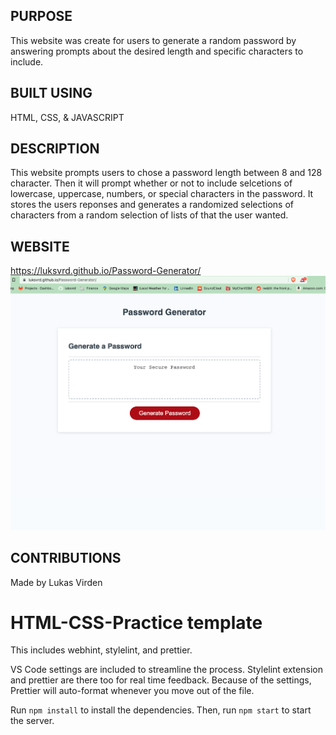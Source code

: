 ## PURPOSE

This website was create for users to generate a random password by answering prompts about the desired length and specific characters to include.

## BUILT USING

HTML, CSS, & JAVASCRIPT

## DESCRIPTION
This website prompts users to chose a password length between 8 and 128 character. Then it will prompt whether or not to include selcetions of lowercase, uppercase, numbers, or special characters in the password. It stores the users reponses and generates a randomized selections of characters from a random selection of lists of that the user wanted.

## WEBSITE
https://luksvrd.github.io/Password-Generator/
![Password Generator](/Assets/websiteScreenshot.png)

## CONTRIBUTIONS
Made by Lukas Virden
# HTML-CSS-Practice template

This includes webhint, stylelint, and prettier.

VS Code settings are included to streamline the process. Stylelint extension and prettier are there too for real time feedback. Because of the settings, Prettier will auto-format whenever you move out of the file.

Run `npm install` to install the dependencies. Then, run `npm start` to start the server.
